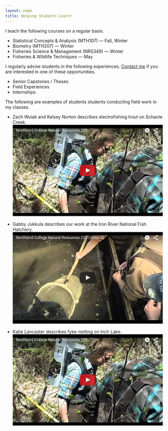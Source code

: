 ```yaml
---
layout: page
title: Helping Students Learn!
---
```


I teach the following courses on a regular basis.

* Statistical Concepts & Analysis (MTH107) — Fall, Winter
* Biometry (MTH207) — Winter
* Fisheries Science & Management (NRS349) — Winter
* Fisheries & Wildlife Techniques — May

I regularly advise students in the following experiences.  [Contact me](mailto:dogle@northland.edu) if you are interested in one of these opportunities.

* Senior Capstones / Theses
* Field Experiences
* Internships

The following are examples of students students conducting field work in my classes.

* Zach Woiak and Kelsey Norton describes electrofishing trout on Schacte Creek.
[![Zach & Kelsey](Resources/ZachKelsey.JPG)](https://youtu.be/PTyf8p1decI)

* Gabby Jukkula describes our work at the Iron River National Fish Hatchery.
[![Gabby](Resources/Gabby.JPG)](https://youtu.be/NUH70p9CdNQ)

* Katie Lancaster describes fyke-netting on Inch Lake.
[![Zach & Kelsey](Resources/ZachKelsey.JPG)](https://youtu.be/kbAQ0mpQZWE)
